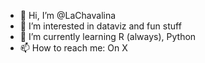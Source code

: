 - 👋 Hi, I’m @LaChavalina
- 👀 I’m interested in dataviz and fun stuff
- 🌱 I’m currently learning R (always), Python
- 📫 How to reach me: On X

<!---
LaChavalina/LaChavalina is a ✨ special ✨ repository because its `README.md` (this file) appears on your GitHub profile.
You can click the Preview link to take a look at your changes.
--->

